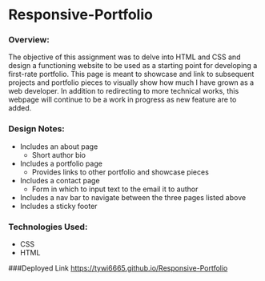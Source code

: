 # Responsive-Portfolio

### Overview:

The objective of this assignment was to delve into HTML and CSS and design a functioning website to be used as a starting point for developing a first-rate portfolio. This page is meant to showcase and link to subsequent projects and portfolio pieces to visually show how much I have grown as a web developer. In addition to redirecting to more technical works, this webpage will continue to be a work in progress as new feature are to added. 

### Design Notes:

* Includes an about page
	* Short author bio
* Includes a portfolio page
    * Provides links to other portfolio and showcase pieces
* Includes a contact page 
    * Form in which to input text to the email it to author
* Includes a nav bar to navigate between the three pages listed above
* Includes a sticky footer

### Technologies Used:

* CSS
* HTML

###Deployed Link
https://tywi6665.github.io/Responsive-Portfolio